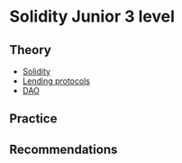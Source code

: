# Solidity Junior 3 level

## Theory

- [Solidity](./solidity/README.md)
- [Lending protocols](./lending/README.md)
- [DAO](./dao/README.md)

## Practice

## Recommendations